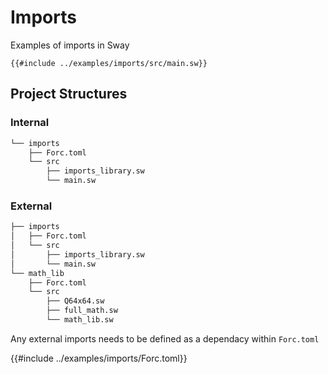 # Imports

Examples of imports in Sway

```sway
{{#include ../examples/imports/src/main.sw}}
```

## Project Structures

### Internal 
```bash
└── imports
    ├── Forc.toml
    └── src
        ├── imports_library.sw
        └── main.sw
```

### External 
```bash
├── imports
│   ├── Forc.toml
│   └── src
│       ├── imports_library.sw
│       └── main.sw
└── math_lib
    ├── Forc.toml
    └── src
        ├── Q64x64.sw
        ├── full_math.sw
        └── math_lib.sw
```
Any external imports needs to be defined as a dependacy within `Forc.toml`

{{#include ../examples/imports/Forc.toml}}



